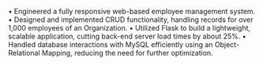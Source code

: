 • Engineered a fully responsive web-based employee management system.
• Designed and implemented CRUD functionality, handling records for over 1,000 employees of an Organization.
• Utilized Flask to build a lightweight, scalable application, cutting back-end server load times by about 25%.
• Handled database interactions with MySQL efficiently using an Object-Relational Mapping, reducing the need for further
optimization.
